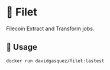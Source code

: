 # :cut_of_meat: Filet

Filecoin Extract and Transform jobs.

## :rocket: Usage

```bash
docker run davidgasquez/filet:lastest
```
